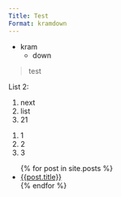 ```yaml
---
Title: Test
Format: kramdown
---
```


* kram
  + down

> test

List 2:

 1. next
 2. list
 3. 21

<ol>
  <li>1</li>
  <li>2</li>
  <li>3</li>
</ol>

<ul>
  {% for post in site.posts %}
    <li>
      <a href="{{post.url}}">{{post.title}}</a>
    </li>
  {% endfor %}
</ul>
